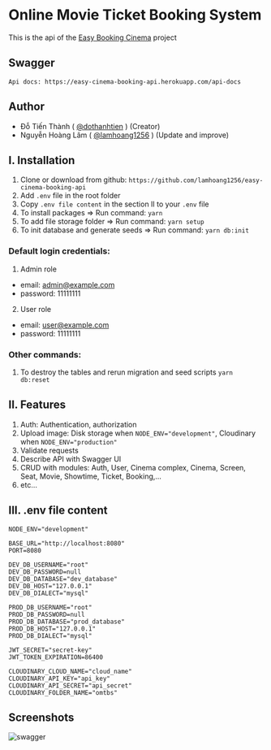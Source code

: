 # Online Movie Ticket Booking System

This is the api of the [Easy Booking Cinema](https://github.com/lamhoang1256/easy-cinema-booking) project

## Swagger
```
Api docs: https://easy-cinema-booking-api.herokuapp.com/api-docs
```

## Author
- Đỗ Tiến Thành ( [@dothanhtien](https://github.com/dothanhtien) ) (Creator)
- Nguyễn Hoàng Lâm ( [@lamhoang1256](https://github.com/lamhoang1256) ) (Update and improve)

## I. Installation

1. Clone or download from github: `https://github.com/lamhoang1256/easy-cinema-booking-api`
2. Add `.env` file in the root folder
3. Copy `.env file content` in the section II to your `.env` file
4. To install packages => Run command: `yarn`
5. To add file storage folder => Run command: `yarn setup`
6. To init database and generate seeds => Run command: `yarn db:init`

### Default login credentials:
1. Admin role
- email: admin@example.com
- password: 11111111

2. User role
- email: user@example.com
- password: 11111111

### Other commands:

1.  To destroy the tables and rerun migration and seed scripts `yarn db:reset`

## II. Features
1. Auth: Authentication, authorization
2. Upload image: Disk storage when `NODE_ENV="development"`, Cloudinary when `NODE_ENV="production"`
3. Validate requests
4. Describe API with Swagger UI
5. CRUD with modules: Auth, User, Cinema complex, Cinema, Screen, Seat, Movie, Showtime, Ticket, Booking,...
6. etc...

## III. .env file content

```
NODE_ENV="development"

BASE_URL="http://localhost:8080"
PORT=8080

DEV_DB_USERNAME="root"
DEV_DB_PASSWORD=null
DEV_DB_DATABASE="dev_database"
DEV_DB_HOST="127.0.0.1"
DEV_DB_DIALECT="mysql"

PROD_DB_USERNAME="root"
PROD_DB_PASSWORD=null
PROD_DB_DATABASE="prod_database"
PROD_DB_HOST="127.0.0.1"
PROD_DB_DIALECT="mysql"

JWT_SECRET="secret-key"
JWT_TOKEN_EXPIRATION=86400

CLOUDINARY_CLOUD_NAME="cloud_name"
CLOUDINARY_API_KEY="api_key"
CLOUDINARY_API_SECRET="api_secret"
CLOUDINARY_FOLDER_NAME="omtbs"
```

## Screenshots
![swagger](https://user-images.githubusercontent.com/61537853/178254017-1b4f5b48-dcc7-4c13-901f-b32eb457a4c6.png)
